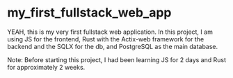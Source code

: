 # my_first_fullstack_web_app

YEAH, this is my very first fullstack web application. In this project, I am using JS for the frontend, Rust with the Actix-web framework for the backend and the SQLX for the db, and PostgreSQL as the main database.

Note: Before starting this project, I had been learning JS for 2 days and Rust for approximately 2 weeks.
